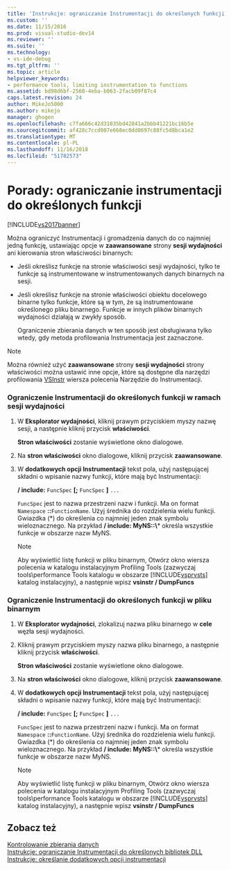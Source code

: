 ```yaml
---
title: 'Instrukcje: ograniczanie Instrumentacji do określonych funkcji | Dokumentacja firmy Microsoft'
ms.custom: ''
ms.date: 11/15/2016
ms.prod: visual-studio-dev14
ms.reviewer: ''
ms.suite: ''
ms.technology:
- vs-ide-debug
ms.tgt_pltfrm: ''
ms.topic: article
helpviewer_keywords:
- performance tools, limiting instrumentation to functions
ms.assetid: bd98d6bf-2560-4eba-b063-2facb09f87c4
caps.latest.revision: 24
author: MikeJo5000
ms.author: mikejo
manager: ghogen
ms.openlocfilehash: c7fa666c42d31035bd42841a2bbb41221bc16b5e
ms.sourcegitcommit: af428c7ccd007e668ec0dd8697c88fc5d8bca1e2
ms.translationtype: MT
ms.contentlocale: pl-PL
ms.lasthandoff: 11/16/2018
ms.locfileid: "51782573"
---
```

# <a name="how-to-limit-instrumentation-to-specific-functions"></a>Porady: ograniczanie instrumentacji do określonych funkcji
[!INCLUDE[vs2017banner](../includes/vs2017banner.md)]

Można ograniczyć Instrumentacji i gromadzenia danych do co najmniej jedną funkcję, ustawiając opcje w **zaawansowane** strony **sesji wydajności** ani kierowania stron właściwości binarnych:  
  
- Jeśli określisz funkcje na stronie właściwości sesji wydajności, tylko te funkcje są instrumentowane w instrumentowanych danych binarnych na sesji.  
  
- Jeśli określisz funkcje na stronie właściwości obiektu docelowego binarne tylko funkcje, które są w tym, że są instrumentowane określonego pliku binarnego. Funkcje w innych plików binarnych wydajności działają w zwykły sposób.  
  
  Ograniczenie zbierania danych w ten sposób jest obsługiwana tylko wtedy, gdy metoda profilowania Instrumentacja jest zaznaczone.  
  
> [!NOTE]
>  Można również użyć **zaawansowane** strony **sesji wydajności** strony właściwości można ustawić inne opcje, które są dostępne dla narzędzi profilowania [VSInstr](../profiling/vsinstr.md) wiersza polecenia Narzędzie do Instrumentacji.  
  
### <a name="to-limit-instrumentation-to-specific-functions-in-a-performance-session"></a>Ograniczenie Instrumentacji do określonych funkcji w ramach sesji wydajności  
  
1. W **Eksplorator wydajności**, kliknij prawym przyciskiem myszy nazwę sesji, a następnie kliknij przycisk **właściwości**.  
  
    **Stron właściwości** zostanie wyświetlone okno dialogowe.  
  
2. Na **stron właściwości** okno dialogowe, kliknij przycisk **zaawansowane**.  
  
3. W **dodatkowych opcji Instrumentacji** tekst pola, użyj następującej składni o wpisanie nazwy funkcji, które mają być Instrumentacji:  
  
    **/ include:** `FuncSpec` **[;** `FuncSpec` **]** `...`  
  
    `FuncSpec` jest to nazwa przestrzeni nazw i funkcji. Ma on format `Namespace` **::**`FunctionName`. Użyj średnika do rozdzielenia wielu funkcji. Gwiazdka (\*) do określenia co najmniej jeden znak symbolu wieloznacznego. Na przykład **/ include: MyNS::\\*** określa wszystkie funkcje w obszarze nazw MyNS.  
  
   > [!NOTE]
   >  Aby wyświetlić listę funkcji w pliku binarnym, Otwórz okno wiersza polecenia w katalogu instalacyjnym Profiling Tools (zazwyczaj tools\performance Tools katalogu w obszarze [!INCLUDE[vsprvsts](../includes/vsprvsts-md.md)] katalog instalacyjny), a następnie wpisz **vsinstr / DumpFuncs**  
  
### <a name="to-limit-instrumentation-to-specific-functions-in-a-binary"></a>Ograniczenie Instrumentacji do określonych funkcji w pliku binarnym  
  
1. W **Eksplorator wydajności**, zlokalizuj nazwa pliku binarnego w **cele** węzła sesji wydajności.  
  
2. Kliknij prawym przyciskiem myszy nazwa pliku binarnego, a następnie kliknij przycisk **właściwości**.  
  
    **Stron właściwości** zostanie wyświetlone okno dialogowe.  
  
3. Na **stron właściwości** okno dialogowe, kliknij przycisk **zaawansowane**.  
  
4. W **dodatkowych opcji Instrumentacji** tekst pola, użyj następującej składni o wpisanie nazwy funkcji, które mają być Instrumentacji:  
  
    **/ include:** `FuncSpec` **[;** `FuncSpec` **]** `...`  
  
    `FuncSpec` jest to nazwa przestrzeni nazw i funkcji. Ma on format `Namespace` **::**`FunctionName`. Użyj średnika do rozdzielenia wielu funkcji. Gwiazdka (\*) do określenia co najmniej jeden znak symbolu wieloznacznego. Na przykład **/ include: MyNS::\\*** określa wszystkie funkcje w obszarze nazw MyNS.  
  
   > [!NOTE]
   >  Aby wyświetlić listę funkcji w pliku binarnym, Otwórz okno wiersza polecenia w katalogu instalacyjnym Profiling Tools (zazwyczaj tools\performance Tools katalogu w obszarze [!INCLUDE[vsprvsts](../includes/vsprvsts-md.md)] katalog instalacyjny), a następnie wpisz **vsinstr / DumpFuncs**  
  
## <a name="see-also"></a>Zobacz też  
 [Kontrolowanie zbierania danych](../profiling/controlling-data-collection.md)   
 [Instrukcje: ograniczanie Instrumentacji do określonych bibliotek DLL](../profiling/how-to-limit-instrumentation-to-specific-dlls.md)   
 [Instrukcje: określanie dodatkowych opcji instrumentacji](../profiling/how-to-specify-additional-instrumentation-options.md)




